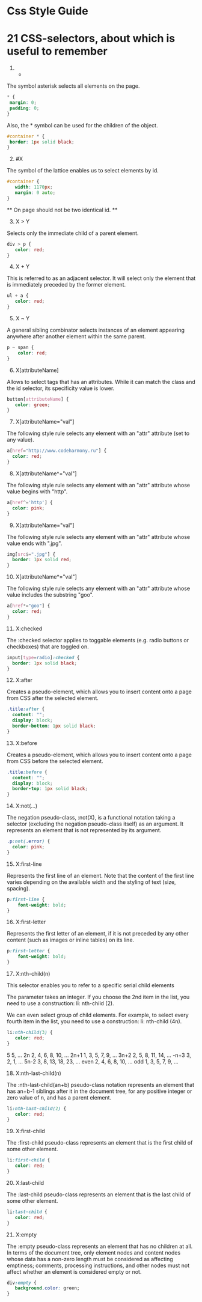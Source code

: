 # Css Style Guide

# 21 CSS-selectors, about which is useful to remember

1. *

The symbol asterisk selects all elements on the page.

```css
* {
 margin: 0;
 padding: 0;
}
```

Also, the * symbol can be used for the children of the object.

```css
#container * {
 border: 1px solid black;
}
```

2. #X

The symbol of the lattice enables us to select elements by id.

```css
#container {
   width: 1170px;
   margin: 0 auto;
}
```

** On page should not be two identical id. **

3. X > Y

Selects only the immediate child of a parent element.

```css
div > p {
   color: red;
}
```

4. X + Y

This is referred to as an adjacent selector. It will select only the element that is immediately preceded by the former element.

```css
ul + a {
   color: red;
}
```

5. X ~ Y

A general sibling combinator selects instances of an element appearing anywhere after another element within the same parent.

```css
p ~ span {
	color: red;
}
```

6. X[attributeName]

Allows to select tags that has an attributes. While it can match the class and the id selector, its specificity value is lower.

```css
button[attributeName] {
   color: green;
}
```

7. X[attributeName="val"]

The following style rule selects any element with an "attr" attribute (set to any value).

```css
a[href="http://www.codeharmony.ru"] {
  color: red;
}
```

8. X[attributeName^="val"]

The following style rule selects any element with an "attr" attribute whose value begins with "http".

```css
a[href^='http'] {
  color: pink;
}
```

9. X[attributeName="val"]

The following style rule selects any element with an "attr" attribute whose value ends with ".jpg".

```css
img[src$=".jpg"] {
  border: 1px solid red;
}
```

10. X[attributeName*="val"]

The following style rule selects any element with an "attr" attribute whose value includes the substring "goo".

```css
a[href*="goo"] {
  color: red;
}
```

11. X:checked

The :checked selector applies to toggable elements (e.g. radio buttons or checkboxes) that are toggled on.

```css
input[type=radio]:checked {
  border: 1px solid black;
}
```

12. X:after

Creates a pseudo-element, which allows you to insert content onto a page from CSS after the selected element.

```css
.title:after {
  content: "";
  display: block;
  border-bottom: 1px solid black;
}
```

13. X:before

Creates a pseudo-element, which allows you to insert content onto a page from CSS before the selected element.

```css
.title:before {
  content: "";
  display: block;
  border-top: 1px solid black;
}
```

14. X:not(...)

The negation pseudo-class, :not(X), is a functional notation taking a selector (excluding the negation pseudo-class itself) as an argument. It represents an element that is not represented by its argument.

```css
.p:not(.error) {
  color: pink;
}
```

15. X:first-line

Represents the first line of an element. Note that the content of the first line varies depending on the available width and the styling of text (size, spacing).

```css
p:first-line {
	font-weight: bold;
}
```

16. X:first-letter

Represents the first letter of an element, if it is not preceded by any other content (such as images or inline tables) on its line.

```css
p:first-letter {
	font-weight: bold;
}
```

17. X:nth-child(n)

This selector enables you to refer to a specific serial child elements

The parameter takes an integer. If you choose the 2nd item in the list, you need to use a construction: li: nth-child (2).

We can even select group of child elements. For example, to select every fourth item in the list, you need to use a construction: li: nth-child (4n).

```css
li:nth-child(3) {
   color: red;
}
```

5         5, ...
2n        2, 4, 6, 8, 10, ...
2n+1      1, 3, 5, 7, 9, ...
3n+2      2, 5, 8, 11, 14, ...
-n+3      3, 2, 1, ...
5n-2      3, 8, 13, 18, 23, ...
even      2, 4, 6, 8, 10, ...
odd       1, 3, 5, 7, 9, ...

18. X:nth-last-child(n)

The :nth-last-child(an+b) pseudo-class notation represents an element that has an+b-1 siblings after it in the document tree, for any positive integer or zero value of n, and has a parent element.

```css
li:nth-last-child(2) {
   color: red;
}
```

19. X:first-child

The :first-child pseudo-class represents an element that is the first child of some other element.

```css
li:first-child {
   color: red;
}
```

20. X:last-child

The :last-child pseudo-class represents an element that is the last child of some other element.

```css
li:last-child {
   color: red;
}
```

21. X:empty

The :empty pseudo-class represents an element that has no children at all. In terms of the document tree, only element nodes and content nodes whose data has a non-zero length must be considered as affecting emptiness; comments, processing instructions, and other nodes must not affect whether an element is considered empty or not.

```css
div:empty {
   background.color: green;
}
```
